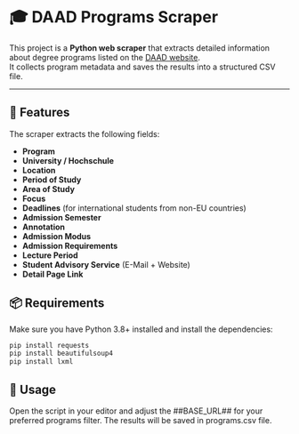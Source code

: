 # 🎓 DAAD Programs Scraper

This project is a **Python web scraper** that extracts detailed information about degree programs listed on the [DAAD website](https://www.daad.de/en/studying-in-germany/universities/all-degree-programmes/).  
It collects program metadata and saves the results into a structured CSV file.

---

## 🚀 Features

The scraper extracts the following fields:

- **Program**  
- **University / Hochschule**  
- **Location**  
- **Period of Study**  
- **Area of Study**  
- **Focus**  
- **Deadlines** (for international students from non-EU countries)  
- **Admission Semester**  
- **Annotation**  
- **Admission Modus**  
- **Admission Requirements**  
- **Lecture Period**  
- **Student Advisory Service** (E-Mail + Website)  
- **Detail Page Link**  

## 📦 Requirements

Make sure you have Python 3.8+ installed and install the dependencies:
```bash
pip install requests
pip install beautifulsoup4
pip install lxml
```

## 📝 Usage

Open the script in your editor and adjust the ##BASE_URL## for your preferred programs filter.
The results will be saved in programs.csv file.





